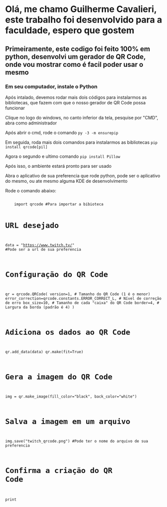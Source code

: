 <h1>Olá, me chamo Guilherme Cavalieri, este trabalho foi desenvolvido para a faculdade, espero que gostem</h1>
<h2>Primeiramente, este codigo foi feito 100% em python, desenvolvi um gerador de QR Code, onde vou mostrar como é facil poder usar o mesmo</h2>
<h3>Em seu computador, instale o <link rel="stylesheet" href="https://www.python.org/downloads/">Python</h3>
<p>Após intalado, devemos rodar mais dois códigos para instalarmos as bibliotecas, que fazem com que o nosso gerador de QR Code possa funcionar</p>
<p>Clique no logo do windows, no canto inferior da tela, pesquise por "CMD", abra como administrador</p>
<p>Após abrir o cmd, rode o comando <code>py -3 -m ensurepip</code></p>
<p>Em seguida, roda mais dois comandos para instalarmos as bibliotecas <code>pip install qrcode[pil]</code></p>
<p>Agora o segundo e ultimo comando <code>pip install Pillow
</code></p>
<p>Após isso, o ambiente estará pronto para ser usado</p>
<p>Abra o aplicativo de sua preferencia que rode python, pode ser o aplicativo do mesmo, ou ate mesmo alguma KDE de desenvolvimento</p>
<p>Rode o comando abaixo:</p>
<code>
    import qrcode #Para importar a bibioteca

# URL desejado
data = "https://www.twitch.tv/" #Pode ser a url de sua preferencia

# Configuração do QR Code
qr = qrcode.QRCode(
    version=1,  # Tamanho do QR Code (1 é o menor)
    error_correction=qrcode.constants.ERROR_CORRECT_L,  # Nível de correção de erro
    box_size=10,  # Tamanho de cada "caixa" do QR Code
    border=4,  # Largura da borda (padrão é 4)
)

# Adiciona os dados ao QR Code
qr.add_data(data)
qr.make(fit=True)

# Gera a imagem do QR Code
img = qr.make_image(fill_color="black", back_color="white")

# Salva a imagem em um arquivo
img.save("twitch_qrcode.png") #Pode ter o nome do arquivo de sua preferencia

# Confirma a criação do QR Code
print
</code>

